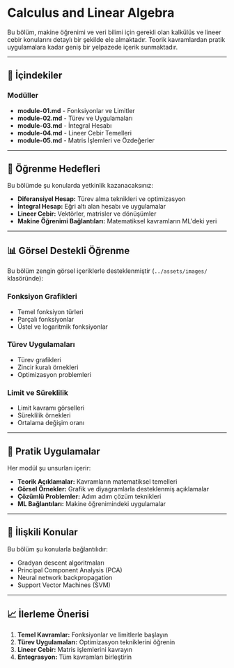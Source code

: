 # Calculus and Linear Algebra

Bu bölüm, makine öğrenimi ve veri bilimi için gerekli olan kalkülüs ve lineer cebir konularını detaylı bir şekilde ele almaktadır. Teorik kavramlardan pratik uygulamalara kadar geniş bir yelpazede içerik sunmaktadır.

---

## 📐 İçindekiler

### Modüller
- **module-01.md** - Fonksiyonlar ve Limitler
- **module-02.md** - Türev ve Uygulamaları
- **module-03.md** - İntegral Hesabı
- **module-04.md** - Lineer Cebir Temelleri
- **module-05.md** - Matris İşlemleri ve Özdeğerler

---

## 🎯 Öğrenme Hedefleri

Bu bölümde şu konularda yetkinlik kazanacaksınız:

- **Diferansiyel Hesap:** Türev alma teknikleri ve optimizasyon
- **İntegral Hesap:** Eğri altı alan hesabı ve uygulamalar
- **Lineer Cebir:** Vektörler, matrisler ve dönüşümler
- **Makine Öğrenimi Bağlantıları:** Matematiksel kavramların ML'deki yeri

---

## 📊 Görsel Destekli Öğrenme

Bu bölüm zengin görsel içeriklerle desteklenmiştir (`../assets/images/` klasöründe):

### Fonksiyon Grafikleri
- Temel fonksiyon türleri
- Parçalı fonksiyonlar
- Üstel ve logaritmik fonksiyonlar

### Türev Uygulamaları
- Türev grafikleri
- Zincir kuralı örnekleri
- Optimizasyon problemleri

### Limit ve Süreklilik
- Limit kavramı görselleri
- Süreklilik örnekleri
- Ortalama değişim oranı

---

## 🧮 Pratik Uygulamalar

Her modül şu unsurları içerir:

- **Teorik Açıklamalar:** Kavramların matematiksel temelleri
- **Görsel Örnekler:** Grafik ve diyagramlarla desteklenmiş açıklamalar
- **Çözümlü Problemler:** Adım adım çözüm teknikleri
- **ML Bağlantıları:** Makine öğrenimindeki uygulamalar

---

## 🔗 İlişkili Konular

Bu bölüm şu konularla bağlantılıdır:

- Gradyan descent algoritmaları
- Principal Component Analysis (PCA)
- Neural network backpropagation
- Support Vector Machines (SVM)

---

## 📈 İlerleme Önerisi

1. **Temel Kavramlar:** Fonksiyonlar ve limitlerle başlayın
2. **Türev Uygulamaları:** Optimizasyon tekniklerini öğrenin
3. **Lineer Cebir:** Matris işlemlerini kavrayın
4. **Entegrasyon:** Tüm kavramları birleştirin
